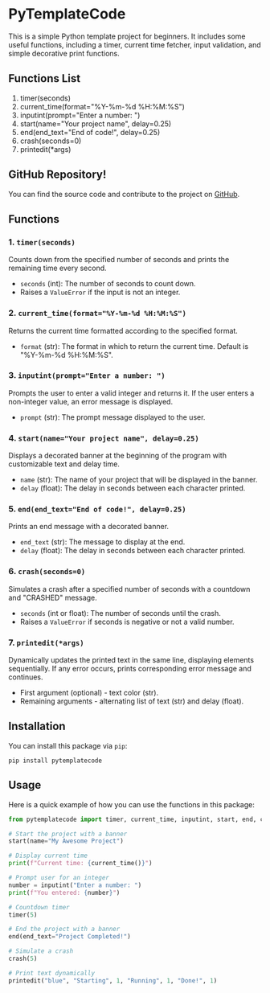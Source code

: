 # PyTemplateCode

This is a simple Python template project for beginners. It includes some useful functions, including a timer, current time fetcher, input validation, and simple decorative print functions.

## Functions List

1. timer(seconds)
2. current_time(format="%Y-%m-%d %H:%M:%S")
3. inputint(prompt="Enter a number: ")
4. start(name="Your project name", delay=0.25)
5. end(end_text="End of code!", delay=0.25)
6. crash(seconds=0)
7. printedit(*args)

## GitHub Repository!

You can find the source code and contribute to the project on [GitHub](https://github.com/KusokMedi/pytemplatecode).

## Functions

### 1. `timer(seconds)`
Counts down from the specified number of seconds and prints the remaining time every second.

- `seconds` (int): The number of seconds to count down.
- Raises a `ValueError` if the input is not an integer.

### 2. `current_time(format="%Y-%m-%d %H:%M:%S")`
Returns the current time formatted according to the specified format.

- `format` (str): The format in which to return the current time. Default is "%Y-%m-%d %H:%M:%S".

### 3. `inputint(prompt="Enter a number: ")`
Prompts the user to enter a valid integer and returns it. If the user enters a non-integer value, an error message is displayed.

- `prompt` (str): The prompt message displayed to the user.

### 4. `start(name="Your project name", delay=0.25)`
Displays a decorated banner at the beginning of the program with customizable text and delay time.

- `name` (str): The name of your project that will be displayed in the banner.
- `delay` (float): The delay in seconds between each character printed.

### 5. `end(end_text="End of code!", delay=0.25)`
Prints an end message with a decorated banner.

- `end_text` (str): The message to display at the end.
- `delay` (float): The delay in seconds between each character printed.

### 6. `crash(seconds=0)`
Simulates a crash after a specified number of seconds with a countdown and "CRASHED" message.

- `seconds` (int or float): The number of seconds until the crash.
- Raises a `ValueError` if seconds is negative or not a valid number.

### 7. `printedit(*args)`
Dynamically updates the printed text in the same line, displaying elements sequentially. If any error occurs, prints corresponding error message and continues.

- First argument (optional) - text color (str).
- Remaining arguments - alternating list of text (str) and delay (float).

## Installation

You can install this package via `pip`:

```
pip install pytemplatecode
```

## Usage

Here is a quick example of how you can use the functions in this package:

```python
from pytemplatecode import timer, current_time, inputint, start, end, crash, printedit

# Start the project with a banner
start(name="My Awesome Project")

# Display current time
print(f"Current time: {current_time()}")

# Prompt user for an integer
number = inputint("Enter a number: ")
print(f"You entered: {number}")

# Countdown timer
timer(5)

# End the project with a banner
end(end_text="Project Completed!")

# Simulate a crash
crash(5)

# Print text dynamically
printedit("blue", "Starting", 1, "Running", 1, "Done!", 1)
```
